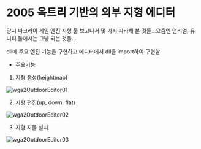 # 2005 옥트리 기반의 외부 지형 에디터

당시 파크라이 게임 엔진 지형 툴 보고나서 몇 가지 따라해 본 것들...요즘엔 언리얼, 유니티 툴에서는 그냥 되는 것들...

dll에 주요 엔진 기능을 구현하고 에디터에서 dll을 import하여 구현함.

* 주요기능
  
1. 지형 생성(heightmap)

![wga2OutdoorEditor01](https://github.com/user-attachments/assets/d92c24cd-fa66-486c-8462-84d32aded23a)

2. 지형 편집(up, down, flat)

![wga2OutdoorEditor02](https://github.com/user-attachments/assets/9cd27f42-bc44-476b-995e-d22f26fb2f47)

3. 지형 지물 설치

![wga2OutdoorEditor03](https://github.com/user-attachments/assets/68938148-5a1c-4011-bed7-1534ac777571)
